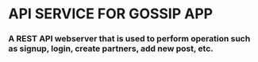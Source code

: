 # API SERVICE FOR GOSSIP APP

### A REST API webserver that is used to perform operation such as signup, login, create partners, add new post, etc.
